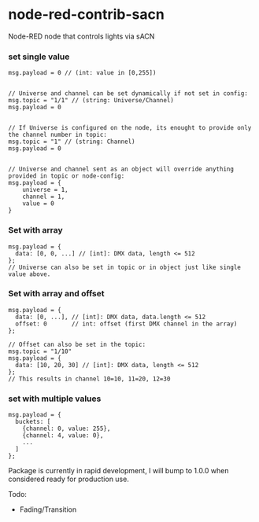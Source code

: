 # node-red-contrib-sacn
Node-RED node that controls lights via sACN



### set single value
```
msg.payload = 0 // (int: value in [0,255])


// Universe and channel can be set dynamically if not set in config:
msg.topic = "1/1" // (string: Universe/Channel)
msg.payload = 0


// If Universe is configured on the node, its enought to provide only the channel number in topic:
msg.topic = "1" // (string: Channel)
msg.payload = 0


// Universe and channel sent as an object will override anything provided in topic or node-config:
msg.payload = {
    universe = 1,
    channel = 1,
    value = 0
}
```

### Set with array

```
msg.payload = {
  data: [0, 0, ...] // [int]: DMX data, length <= 512
};
// Universe can also be set in topic or in object just like single value above.
```


### Set with array and offset

```
msg.payload = {
  data: [0, ...], // [int]: DMX data, data.length <= 512
  offset: 0       // int: offset (first DMX channel in the array)
};

// Offset can also be set in the topic:
msg.topic = "1/10"
msg.payload = {
  data: [10, 20, 30] // [int]: DMX data, length <= 512
};
// This results in channel 10=10, 11=20, 12=30
```


### set with multiple values

```
msg.payload = {
  buckets: [
    {channel: 0, value: 255},
    {channel: 4, value: 0},
    ...
  ]
};
```

Package is currently in rapid development, I will bump to 1.0.0 when considered ready for production use.

Todo:
- Fading/Transition
